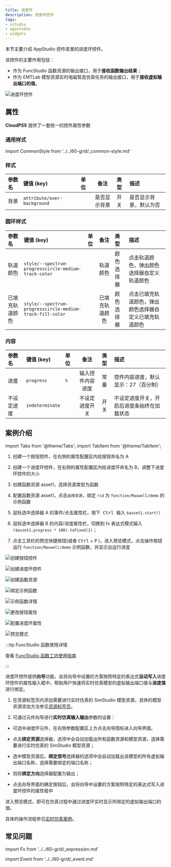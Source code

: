 ```yaml
---
title: 进度环
description: 进度环控件
tags:
- xstudio
- appstudio
- widgets
---
```


本节主要介绍 AppStudio 控件库里的进度环控件。

该控件的主要作用包括：

- 作为 FuncStudio 函数资源的输出接口，用于**接收函数输出结果**；
- 作为 EMTLab 模型资源实时电磁暂态仿真任务的输出接口，用于**接收虚拟输出端口的值**。

![进度环控件](progress-ring-conrtol.png "进度环控件")


## 属性

**CloudPSS** 提供了一套统一的控件属性参数

### 通用样式

import CommonStyle from '../../60-grid/_common-style.md'

<CommonStyle />


### 样式

| 参数名 | 键值 (key) | 单位 | 备注 | 类型 | 描述 |
| :--- | :--- | :--- | :--: | :--- | :--- |
| 背景 | `attribute/over-background` |  | 是否显示背景 | 开关 | 是否显示背景，默认为否 |


### 圆环样式

| 参数名 | 键值 (key) | 单位 | 备注 | 类型 | 描述 |
| :--- | :--- | :--- | :--: | :--- | :--- |
| 轨道颜色 | `style/--spectrum-progresscircle-medium-track-color` |  | 轨道颜色 | 颜色选择器 | 点击轨道颜色，弹出颜色选择器自定义轨道颜色 |
| 已填充轨道颜色 | `style/--spectrum-progresscircle-medium-track-fill-color` |  | 已填充轨道颜色 | 颜色选择器 | 点击已填充轨道颜色，弹出颜色选择器自定义已填充轨道颜色 |

### 内容

| 参数名 | 键值 (key) | 单位 | 备注 | 类型 | 描述 |
| :--- | :--- | :--- | :--: | :--- | :--- |
| 进度 | `progress` | `%`  | 输入控件内容进度 | 常量 | 控件内容进度，默认显示：27（百分制） |
| 不设定进度 | `indeterminate` |   | 不设定进度开关 | 开关 | 不设定进度开关，开启后进度条始终在加载状态 |

## 案例介绍

import Tabs from '@theme/Tabs';
import TabItem from '@theme/TabItem';

<Tabs>
<TabItem value="case1" label="接入 FuncStudio 函数">


1. 创建一个按钮控件，在右侧的属性配置区内给按钮命名为 A

2. 创建一个进度环控件，在右侧的属性配置区内给进度环命名为 B，调整下进度环控件的大小

3. 创建函数资源 asset1，选择资源类型为函数

4. 配置函数资源 asset1，点击`选择资源`，绑定 `rid` 为 `function/Maxwell/demo` 的示例函数

5. 鼠标选中选择器 A 的事件/点击属性栏，按下<kbd> Ctrl </kbd> 输入 `$asset1.start()`

6. 鼠标选中选择器 B 的内容/进度属性栏，切换到 fx 表达式模式输入 `($asset1.progress * 100).toFixed(1)`；

7. 点击工具栏的预览快捷按钮(或者 <kbd>Ctrl</kbd> + <kbd>P</kbd> )，进入预览模式，点击操作按钮运行 `function/Maxwell/demo` 示例函数，并显示出运行进度


![创建按钮控件](create-button-control.png "创建按钮控件")

![创建进度环控件](create-progress-ring-control.png "创建进度环控件")

![创建函数资源](create-function-resource.png "创建函数资源")

![绑定示例函数](bind-example-function.png "绑定示例函数")

![示例函数详情](example-function-details.png "示例函数详情")

![更改按钮属性](change-button-attributes.png "更改按钮属性")

![配置进度环属性](config-progress-ring-attributes.png "配置进度环属性")

![预览模式](preview-mode.png "预览模式")



:::tip FuncStudio 函数使用详情

查看 [FuncStudio 函数工坊使用指南](../../../../30-funcstudio/10-user-guide/index.md)

:::


</TabItem>

<TabItem value="case3" label="实时仿真输出">

进度环控件提供**向导**功能，会将向导中设置的方案按照特定的表达式**自动写入**进度环控件的属性输入框中，帮助用户快速将实时仿真模型的虚拟输出端口值与**进度值**进行绑定。

1. 在资源标签页内添加需要进行实时仿真的 SimStudio 模型资源，具体的模型资源添加方法参见[资源标签页](../../../40-workbench/20-function-zone/20-asset-tab/index.md)。

2. 可通过元件向导进行**实时仿真输入输出**参数的设置：
   
- 可选中进度环元件，在右侧参数配置区上方点击向导图标进入向导界面。

<!-- ![向导界面 =x400](./guide.png) -->

- 点击**绑定资源**选择器，选项中会自动加载出所有函数资源和模型资源，选择需要进行实时仿真的 SimStudio 模型资源；

- 选中模型资源后，**绑定信号**选择器的选项中会自动加载出该模型的所有虚拟输出端口名称，选择需要绑定的端口名称；
  
- 则将**绑定方向**选择器配置为输出；
  
- 点击向导界面的确定按钮后，会将向导中设置的方案按照特定的表达式写入进度环控件的属性框中
<!-- 对于熟练使用表达式的用户，也可以参照表达式自己配置 -->

进入预览模式，即可在仿真过程中通过进度环实时显示所绑定的虚拟输出端口的值。

<!-- ![作为输出信号的输入框向导配置 =x400](./guide-setting1.png) -->

<!-- ![将输出信号的向导配置通过表达式写入输入框控件的属性输入框](./param-list1.png) -->

具体的操作流程参见[实时仿真案例](../../../70-case-study/50-emt-rt-apps/index.md)。

  <!-- ![向导界面 =x600](./guide.png) -->

</TabItem>
</Tabs>



## 常见问题



import Fx from '../../60-grid/_expression.md'

<Fx />



import Event from '../../60-grid/_event.md'

<Event />